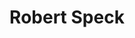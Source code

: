 ---
title: "Robert Speck"
Chair: "Chair"
tags: ["RSE","RDM"]
memberships: ["DE-RSE","GAMM"]
country: "Germany"
externalUrl: "https://www.fz-juelich.de/profile/speck_r"
showTaxonomies: true
showDate: false
weight: 0
---
